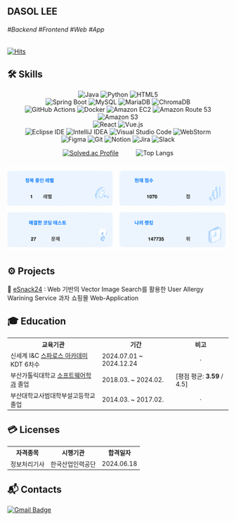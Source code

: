 ## DASOL LEE

###### #Backend #Frontend #Web #App

[![Hits](https://hits.seeyoufarm.com/api/count/incr/badge.svg?url=https%3A%2F%2Fgithub.com%2FDSL0680&count_bg=%2379C83D&title_bg=%234169E1&icon=&icon_color=%23E7E7E7&title=Welcome&edge_flat=false)](https://hits.seeyoufarm.com)

## 🛠 Skills
<div align="center">
  
![Java](https://img.shields.io/badge/java-%23ED8B00.svg?style=for-the-badge&logo=openjdk&logoColor=white)
![Python](https://img.shields.io/badge/python-3670A0?style=for-the-badge&logo=python&logoColor=ffdd54)
![HTML5](https://img.shields.io/badge/HTML5-E34F26.svg?&style=for-the-badge&logo=HTML5&logoColor=white)
<br/>
![Spring Boot](https://img.shields.io/badge/springboot-6DB33F.svg?&style=for-the-badge&logo=springboot&logoColor=white)
![MySQL](https://img.shields.io/badge/MySQL-4479A1.svg?&style=for-the-badge&logo=MySQL&logoColor=white)
![MariaDB](https://img.shields.io/badge/mariadb-003545.svg?&style=for-the-badge&logo=mariadb&logoColor=white)
![ChromaDB](https://img.shields.io/badge/chromadb-FF6F61.svg?&style=for-the-badge&logo=databricks&logoColor=white)
<br/>
![GitHub Actions](https://img.shields.io/badge/github%20actions-%232671E5.svg?style=for-the-badge&logo=githubactions&logoColor=white)
![Docker](https://img.shields.io/badge/docker-%230db7ed.svg?style=for-the-badge&logo=docker&logoColor=white)
![Amazon EC2](https://img.shields.io/badge/amazonec2-FF9900.svg?style=for-the-badge&logo=amazonec2&logoColor=white)
![Amazon Route 53](https://img.shields.io/badge/amazonroute53-8C4FFF.svg?style=for-the-badge&logo=amazonroute53&logoColor=white)
![Amazon S3](https://img.shields.io/badge/amazons3-569A31.svg?style=for-the-badge&logo=amazons3&logoColor=white) <!-- ![Application Load Balancer](https://img.shields.io/badge/awselasticloadbalancing-8C4FFF.svg?style=for-the-badge&logo=awselasticloadbalancing&logoColor=white) -->
<br/>
![React](https://img.shields.io/badge/react-%2361DAFB.svg?style=for-the-badge&logo=react&logoColor=white)
![Vue.js](https://img.shields.io/badge/vuejs-%234FC08D.svg?style=for-the-badge&logo=vue.js&logoColor=white)
<br/>
![Eclipse IDE](https://img.shields.io/badge/Eclipse%20IDE-2C2255.svg?&style=for-the-badge&logo=Eclipse%20IDE&logoColor=white)
![IntelliJ IDEA](https://img.shields.io/badge/intellijidea-000000.svg?&style=for-the-badge&logo=intellijidea&logoColor=white)
![Visual Studio Code](https://img.shields.io/badge/Visual%20Studio%20Code-0078d7.svg?style=for-the-badge&logo=visual-studio-code&logoColor=white)
![WebStorm](https://img.shields.io/badge/WebStorm-000000.svg?style=for-the-badge&logo=webstorm&logoColor=white)
<br/>
![Figma](https://img.shields.io/badge/figma-%23F24E1E.svg?style=for-the-badge&logo=figma&logoColor=white)
![Git](https://img.shields.io/badge/git-%23F05033.svg?style=for-the-badge&logo=git&logoColor=white)
![Notion](https://img.shields.io/badge/notion-000000.svg?style=for-the-badge&logo=notion&logoColor=white)
![Jira](https://img.shields.io/badge/jira-0052CC.svg?style=for-the-badge&logo=jira&logoColor=white)
![Slack](https://img.shields.io/badge/slack-4A154B.svg?style=for-the-badge&logo=slack&logoColor=white)
</div>

<div align="center">

[![Solved.ac Profile](http://mazassumnida.wtf/api/v2/generate_badge?boj=ekthf513)](https://solved.ac/ekthf513)    
![Top Langs](https://github-readme-stats.vercel.app/api/top-langs/?username=DSL0680&langs_count=10&layout=compact&theme=vue-dark) <br/><br/>
![Programmers Badge](https://raw.githubusercontent.com/DSL0680/Programmers_Badge_Generator/main/result/result.svg)
</div>


## ⚙ Projects
🍪 <a href="https://github.com/eSnack24" target="_blank">eSnack24</a> : Web 기반의 Vector Image Search를 활용한 User Allergy Warining Service 과자 쇼핑몰 Web-Application

## 🎓 Education
<div align="center">
<table>
  <tr> <th>교육기관</th> <th>기간</th> <th>비고</th> </tr>
  <tr> <td>신세계 I&C <a href="https://www.spharosacademy.com" target="_blank">스파로스 아카데미</a> KDT 6차수</td> <td>2024.07.01 ~ 2024.12.24</td> <td align="center">·</td> </tr>
  <tr> <td>부산가톨릭대학교 <a href="https://www.cup.ac.kr/dept/soft/main.do" target="_blank">소프트웨어학과</a> 졸업</td> <td>2018.03. ~ 2024.02.</td> <td>[평점 평균: <strong>3.59</strong> / 4.5] </tr>
  <tr> <td>부산대학교사범대학부설고등학교 졸업</td> <td>2014.03. ~ 2017.02.</td> <td align="center">·</td> </tr>
</table>
</div>

## 💳 Licenses
<div align="center">
<table>
  <tr> <th>자격종목</th> <th>시행기관</th> <th>합격일자</th> </tr>
  <tr> <td align="center">정보처리기사</td> <td align="center">한국산업인력공단</td> <td>2024.06.18</td> </tr>
</table>
</div>




## :mailbox_with_mail: Contacts
[![Gmail Badge](https://img.shields.io/badge/Gmail-d14836?style=flat-square&logo=Gmail&logoColor=white&link=mailto:ekthf988171@gmail.com)](mailto:ekthf988171@gmail.com)

